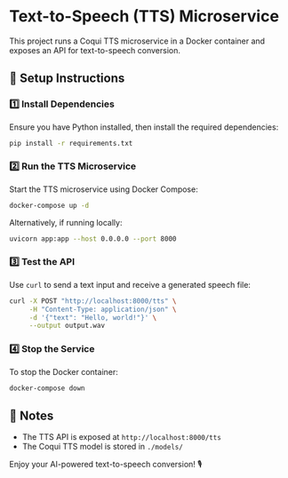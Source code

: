 # Text-to-Speech (TTS) Microservice

This project runs a Coqui TTS microservice in a Docker container and exposes an API for text-to-speech conversion.

## 🚀 Setup Instructions

### **1️⃣ Install Dependencies**
Ensure you have Python installed, then install the required dependencies:
```bash
pip install -r requirements.txt
```

### **2️⃣ Run the TTS Microservice**
Start the TTS microservice using Docker Compose:
```bash
docker-compose up -d
```

Alternatively, if running locally:
```bash
uvicorn app:app --host 0.0.0.0 --port 8000
```

### **3️⃣ Test the API**
Use `curl` to send a text input and receive a generated speech file:
```bash
curl -X POST "http://localhost:8000/tts" \
     -H "Content-Type: application/json" \
     -d '{"text": "Hello, world!"}' \
     --output output.wav
```

### **4️⃣ Stop the Service**
To stop the Docker container:
```bash
docker-compose down
```

## 🎯 Notes
- The TTS API is exposed at `http://localhost:8000/tts`
- The Coqui TTS model is stored in `./models/`

Enjoy your AI-powered text-to-speech conversion! 🎙️